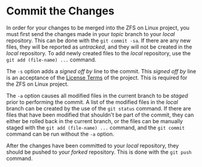 # Commit the Changes

In order for your changes to be merged into the ZFS on Linux project, you must first send the changes made in your *topic* branch to your *local* repository.  This can be done with the ```git commit -sa```.  If there are any new files, they will be reported as *untracked*, and they will not be created in the *local* repository.  To add newly created files to the *local* repository, use the ```git add (file-name) ...``` command.

The ```-s``` option adds a *signed off by* line to the commit.  This *signed off by* line is an acceptance of the [License Terms][license] of the project.  This is required for the ZFS on Linux project.

The ```-a``` option causes all modified files in the current branch to be *staged* prior to performing the commit.  A list of the modified files in the *local* branch can be created by the use of the ```git status``` command.  If there are files that have been modified that shouldn't be part of the commit, they can either be rolled back in the current branch, or the files can be manually staged with the ```git add (file-name) ...``` command, and the ```git commit``` command can be run without the ```-a``` option.

After the changes have been committed to your *local* repository, they should be pushed to your *forked* repository.  This is done with the ```git push``` command.

[license]: https://github.com/zfsonlinux/zfs/blob/master/COPYRIGHT
